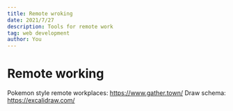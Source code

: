 ```yaml
---
title: Remote wroking
date: 2021/7/27
description: Tools for remote work
tag: web development
author: You
---
```


# Remote working

Pokemon style remote workplaces: https://www.gather.town/
Draw schema: https://excalidraw.com/
